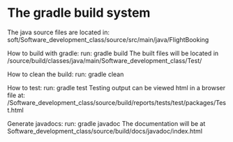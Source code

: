 # The gradle build system
The java source files are located in: soft/Software_development_class/source/src/main/java/FlightBooking

How to build with gradle:
    run: gradle build
The built files will be located in /source/build/classes/java/main/Software_development_class/Test/

How to clean the build:
    run: gradle clean

How to test:
    run: gradle test
    Testing output can be viewed html in a browser file at:
    /Software_development_class/source/build/reports/tests/test/packages/Test.html

Generate javadocs:
    run: gradle javadoc
    The documentation will be at Software_development_class/source/build/docs/javadoc/index.html



